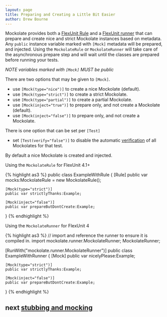 ```yaml
---
layout: page
title: Preparing and Creating a Little Bit Easier
author: Drew Bourne
---
```


Mockolate provides both a [FlexUnit Rule](http://docs.flexunit.org/index.php?title=CreatingRules) and a [FlexUnit runner](http://docs.flexunit.org/index.php?title=Runners_and_Builders) that can prepare and create nice and strict Mockolate instances based on metadata. Any `public` instance variable marked with `[Mock]` metadata will be prepared, and injected. Using the `MockolateRule` or `MockolateRunner` will take care of the asynchronous prepare step and will wait until the classes are prepared before running your tests. 

*NOTE variables marked with `[Mock]` MUST be public*

There are two options that may be given to `[Mock]`.

- use `[Mock(type="nice")]` to create a nice Mockolate (default).
- use `[Mock(type="strict")]` to create a strict Mockolate.
- use `[Mock(type="partial")]` to create a partial Mockolate.
- use `[Mock(inject="true")]` to prepare only, and not create a Mockolate (default). 
- use `[Mock(inject="false")]` to prepare only, and not create a Mockolate.

There is one option that can be set per `[Test]`

- set `[Test(verify="false")]` to disable the automatic [verification](verifying_and_test_spies.html) of all Mockolates for that test. 

By default a nice Mockolate is created and injected. 

Using the `MockolateRule` for FlexUnit 4.1+

{% highlight as3 %}
public class ExampleWithRule
{
    [Rule]
    public var mocks:MockolateRule = new MockolateRule();
    
    [Mock(type="strict")]
    public var strictlyThanks:Example;
    
    [Mock(inject="false")]
    public var prepareButDontCreate:Example;
}
{% endhighlight %}

Using the `MockolateRunner` for FlexUnit 4

{% highlight as3 %}
// import and reference the runner to ensure it is compiled in.
import mockolate.runner.MockolateRunner; 
MockolateRunner; 

[RunWith("mockolate.runner.MockolateRunner")]
public class ExampleWithRunner
{
    [Mock]
    public var nicelyPlease:Example;
    
    [Mock(type="strict")]
    public var strictlyThanks:Example;
    
    [Mock(inject="false")]
    public var prepareButDontCreate:Example;
}
{% endhighlight %}

## next [stubbing and mocking](stubbing_and_mocking.html)
